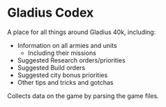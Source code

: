 # Gladius Codex

A place for all things around Gladius 40k, including:

- Information on all armies and units
  - Including their missions
- Suggested Research orders/priorities
- Suggested Build orders
- Suggested city bonus priorities
- Other tips and tricks and gotchas

Collects data on the game by parsing the game files.
